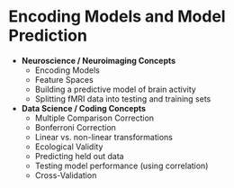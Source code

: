 # Encoding Models and Model Prediction
- **Neuroscience / Neuroimaging Concepts**
    - Encoding Models
    - Feature Spaces
    - Building a predictive model of brain activity
    - Splitting fMRI data into testing and training sets
- **Data Science / Coding Concepts**
    - Multiple Comparison Correction
    - Bonferroni Correction
    - Linear vs. non-linear transformations
    - Ecological Validity
    - Predicting held out data
    - Testing model performance (using correlation)
    - Cross-Validation
